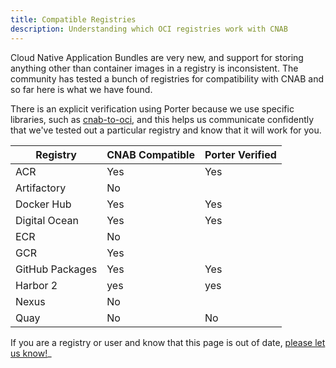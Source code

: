 ```yaml
---
title: Compatible Registries
description: Understanding which OCI registries work with CNAB
---
```


Cloud Native Application Bundles are very new, and support for storing anything
other than container images in a registry is inconsistent. The community has
tested a bunch of registries for compatibility with CNAB and so far here is what
we have found.

There is an explicit verification using Porter because we use specific libraries,
such as [cnab-to-oci], and this helps us communicate confidently that we've tested
out a particular registry and know that it will work for you.

| Registry | CNAB Compatible | Porter Verified |
| -------- | --------------- | ------------- |
| ACR | Yes | Yes |
| Artifactory | No |  |
| Docker Hub | Yes | Yes |
| Digital Ocean | Yes | Yes |
| ECR | No |  |
| GCR | Yes |
| GitHub Packages | Yes | Yes |
| Harbor 2 | yes | yes |
| Nexus | No |  |
| Quay | No | No |

If you are a registry or user and know that this page is out of date, [please
let us know!](https://github.com/deislabs/porter/issues/new)_

[cnab-to-oci]: https://github.com/docker/cnab-to-oci
